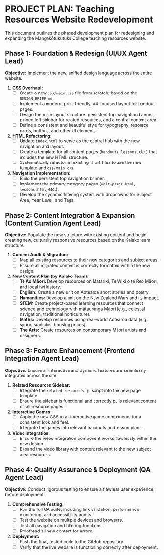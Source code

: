 # PROJECT PLAN: Teaching Resources Website Redevelopment

This document outlines the phased development plan for redesigning and expanding the Mangakōtukutuku College teaching resources website.

## Phase 1: Foundation & Redesign (UI/UX Agent Lead)

**Objective:** Implement the new, unified design language across the entire website.

1.  **CSS Overhaul:**
    -   [ ] Create a new `css/main.css` file from scratch, based on the `DESIGN_BRIEF.md`.
    -   [ ] Implement a modern, print-friendly, A4-focused layout for handout pages.
    -   [ ] Design the main layout structure: persistent top navigation banner, pinned left sidebar for related resources, and a central content area.
    -   [ ] Define a consistent and beautiful style for typography, resource cards, buttons, and other UI elements.

2.  **HTML Refactoring:**
    -   [ ] Update `index.html` to serve as the central hub with the new navigation and layout.
    -   [ ] Create a template for all content pages (`handouts`, `lessons`, etc.) that includes the new HTML structure.
    -   [ ] Systematically refactor all existing `.html` files to use the new template and `css/main.css`.

3.  **Navigation Implementation:**
    -   [ ] Build the persistent top navigation banner.
    -   [ ] Implement the primary category pages (`unit-plans.html`, `lessons.html`, etc.).
    -   [ ] Develop the dynamic filtering system with dropdowns for Subject Area, Year Level, and Tags.

## Phase 2: Content Integration & Expansion (Content Curation Agent Lead)

**Objective:** Populate the new structure with existing content and begin creating new, culturally responsive resources based on the Kaiako team structure.

1.  **Content Audit & Migration:**
    -   [ ] Map all existing resources to their new categories and subject areas.
    -   [ ] Ensure all migrated content is correctly formatted within the new design.

2.  **New Content Plan (by Kaiako Team):**
    -   [ ] **Te Ao Māori:** Develop resources on Matariki, Te Wiki o te Reo Māori, and local iwi history.
    -   [ ] **English:** Create a new unit on Aotearoa short stories and poetry.
    -   [ ] **Humanities:** Develop a unit on the New Zealand Wars and its impact.
    -   [ ] **STEM:** Create project-based learning resources that connect science and technology with mātauranga Māori (e.g., celestial navigation, traditional horticulture).
    -   [ ] **Maths:** Develop resources using real-world Aotearoa data (e.g., sports statistics, housing prices).
    -   [ ] **The Arts:** Create resources on contemporary Māori artists and designers.

## Phase 3: Feature Enhancement (Frontend Integration Agent Lead)

**Objective:** Ensure all interactive and dynamic features are seamlessly integrated across the site.

1.  **Related Resources Sidebar:**
    -   [ ] Integrate the `related-resources.js` script into the new page template.
    -   [ ] Ensure the sidebar is functional and correctly pulls relevant content on all resource pages.

2.  **Interactive Games:**
    -   [ ] Apply the new CSS to all interactive game components for a consistent look and feel.
    -   [ ] Integrate the games into relevant handouts and lesson plans.

3.  **Video Integration:**
    -   [ ] Ensure the video integration component works flawlessly within the new design.
    -   [ ] Expand the video library with content relevant to the new subject area resources.

## Phase 4: Quality Assurance & Deployment (QA Agent Lead)

**Objective:** Conduct rigorous testing to ensure a flawless user experience before deployment.

1.  **Comprehensive Testing:**
    -   [ ] Run the full QA suite, including link validation, performance monitoring, and accessibility audits.
    -   [ ] Test the website on multiple devices and browsers.
    -   [ ] Test all navigation and filtering functions.
    -   [ ] Proofread all new content for errors.

2.  **Deployment:**
    -   [ ] Push the final, tested code to the GitHub repository.
    -   [ ] Verify that the live website is functioning correctly after deployment.
